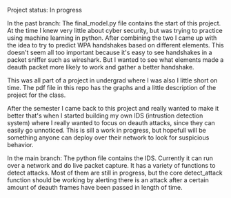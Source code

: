 Project status: In progress

In the past branch:
The final_model.py file contains the start of this project. At the time I knew very little about cyber security,
but was trying to practice using machine learning in python. After combining the two I came up with the idea to
try to predict WPA handshakes based on different elements. This doesn't seem all too important because it's easy
to see handshakes in a packet sniffer such as wireshark. But I wanted to see what elements made a deauth packet 
more likely to work and gather a better handshake. 

This was all part of a project in undergrad where I was also I little short on time. The pdf file in this repo
has the graphs and a little description of the project for the class. 

After the semester I came back to this project and really wanted to make it better that's when I started
building my own IDS (intrustion detection system) where I really wanted to focus on deauth attacks, since
they can easily go unnoticed. This is sill a work in progress, but hopefull will be something anyone can deploy
over their network to look for suspicious behavior. 

In the main branch:
The python file contains the IDS. Currently it can run over a network and do live packet capture. It has a variety of functions to detect attacks. Most of them are still in progress, but the core detect_attack function should be working by alerting there is an attack after a certain amount of deauth frames have been passed in length of time. 
